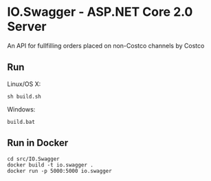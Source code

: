 # IO.Swagger - ASP.NET Core 2.0 Server

An API for fullfilling orders placed on non-Costco channels by Costco 

## Run

Linux/OS X:

```
sh build.sh
```

Windows:

```
build.bat
```

## Run in Docker

```
cd src/IO.Swagger
docker build -t io.swagger .
docker run -p 5000:5000 io.swagger
```
